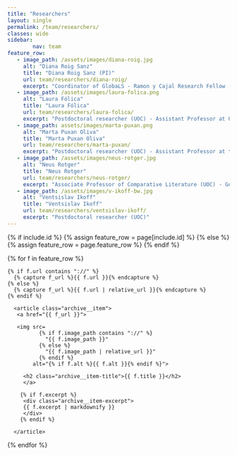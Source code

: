 ```yaml
---
title: "Researchers"
layout: single
permalink: /team/researchers/
classes: wide
sidebar:
        nav: team
feature_row:
   - image_path: /assets/images/diana-roig.jpg
     alt: "Diana Roig Sanz"
     title: "Diana Roig Sanz (PI)"
     url: team/researchers/diana-roig/
     excerpt: "Coordinator of GlobaLS - Ramon y Cajal Research Fellow (UOC) - PI of MapModern"
   - image_path: /assets/images/laura-folica.png
     alt: "Laura Fólica"
     title: "Laura Fólica"
     url: team/researchers/laura-folica/
     excerpt: "Postdoctoral researcher (UOC) - Assistant Professor at Universitat Pompeu Fabra (UPF)"
   - image_path: assets/images/marta-puxan.png
     alt: "Marta Puxan Oliva"
     title: "Marta Puxan Oliva"
     url: team/researchers/marta-puxan/
     excerpt: "Postdoctoral researcher (UOC) - Assistant Professor at the Universitat de Barcelona."
   - image_path: /assets/images/neus-rotger.jpg
     alt: "Neus Rotger"
     title: "Neus Rotger"
     url: team/researchers/neus-rotger/
     excerpt: "Associate Professor of Comparative Literature (UOC) - Guest Lecturer at Universitat Autònoma de Barcelona"
   - image_path: /assets/images/v-ikoff-bw.jpg
     alt: "Ventsislav Ikoff"
     title: "Ventsislav Ikoff"
     url: team/researchers/ventsislav-ikoff/
     excerpt: "Postdoctoral researcher (UOC)"
---
```

<section class="entries-grid">
{% if include.id %}
  {% assign feature_row = page[include.id] %}
{% else %}
  {% assign feature_row = page.feature_row %}
{% endif %}

{% for f in feature_row %}

   <div class="grid__item-adjust">

    {% if f.url contains "://" %}
      {% capture f_url %}{{ f.url }}{% endcapture %}
    {% else %}
      {% capture f_url %}{{ f.url | relative_url }}{% endcapture %}
    {% endif %}

      <article class="archive__item">
       <a href="{{ f_url }}">

       <img src=
              {% if f.image_path contains "://" %}
                "{{ f.image_path }}"
              {% else %}
                "{{ f.image_path | relative_url }}"
              {% endif %}
            alt="{% if f.alt %}{{ f.alt }}{% endif %}">

         <h2 class="archive__item-title">{{ f.title }}</h2>
         </a>

        {% if f.excerpt %}
         <div class="archive__item-excerpt">
         {{ f.excerpt | markdownify }}
         </div>
        {% endif %}

      </article>
   </div>
{% endfor %}
</section>
